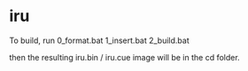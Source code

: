 # iru
To build, run
0_format.bat
1_insert.bat
2_build.bat

then the resulting iru.bin / iru.cue image will be in the cd folder.
